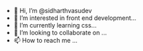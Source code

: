 - 👋 Hi, I’m @sidharthvasudev
- 👀 I’m interested in front end development...
- 🌱 I’m currently learning css...
- 💞️ I’m looking to collaborate on ...
- 📫 How to reach me ...

<!---
sidharthvasudev/sidharthvasudev is a ✨ special ✨ repository because its `README.md` (this file) appears on your GitHub profile.
You can click the Preview link to take a look at your changes.
--->
